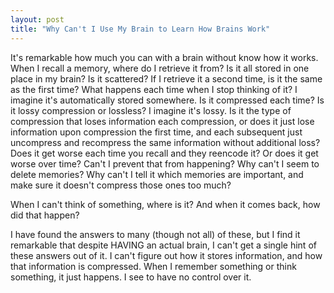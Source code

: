```yaml
---
layout: post
title: "Why Can't I Use My Brain to Learn How Brains Work"
---
```


It's remarkable how much you can with a brain without know how it works. When I recall a memory, where do I retrieve it from? Is it all stored in one place in my brain? Is it scattered? If I retrieve it a second time, is it the same as the first time? What happens each time when I stop thinking of it? I imagine it's automatically stored somewhere. Is it compressed each time? Is it lossy compression or lossless? I imagine it's lossy. Is it the type of compression that loses information each compression, or does it just lose information upon compression the first time, and each subsequent just uncompress and recompress the same information without additional loss? Does it get worse each time you recall and they reencode it? Or does it get worse over time? Can't I prevent that from happening? Why can't I seem to delete memories? Why can't I tell it which memories are important, and make sure it doesn't compress those ones too much?

When I can't think of something, where is it? And when it comes back, how did that happen? 

I have found the answers to many (though not all) of these, but I find it remarkable that despite HAVING an actual brain, I can't get a single hint of these answers out of it. I can't figure out how it stores information, and how that information is compressed. When I remember something or think something, it just happens. I see to have no control over it.